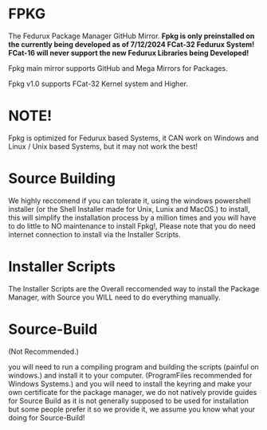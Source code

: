 # FPKG
The Fedurux Package Manager GitHub Mirror.
**Fpkg is only preinstalled on the currently being developed as of 7/12/2024 FCat-32 Fedurux System! FCat-16 will never support the new Fedurux Libraries being Developed!**

Fpkg main mirror supports GitHub and Mega Mirrors for Packages.


Fpkg v1.0 supports FCat-32 Kernel system and Higher.

# NOTE!
Fpkg is optimized for Fedurux based Systems, it CAN work on Windows and Linux / Unix based Systems, but it may not work the best!

# Source Building
We highly reccomend if you can tolerate it, using the windows powershell installer (or the Shell Installer made for Unix, Lunix and MacOS.) to install, this will simplify the installation process by a million times and you will have to do little to NO maintenance to install Fpkg!, Please note that you do need internet connection to install via the Installer Scripts.

# Installer Scripts
The Installer Scripts are the Overall reccomended way to install the Package Manager, with Source you WILL need to do everything manually.

# Source-Build
(Not Recommended.)

you will need to run a compiling program and building the scripts (painful on windows.) and install it to your computer. (ProgramFiles recommended for Windows Systems.) and you will need to install the keyring and make your own certificate for the package manager, we do not natively provide guides for Source Build as it is not generally supposed to be used for installation but some people prefer it so we provide it, we assume you know what your doing for Source-Build!

